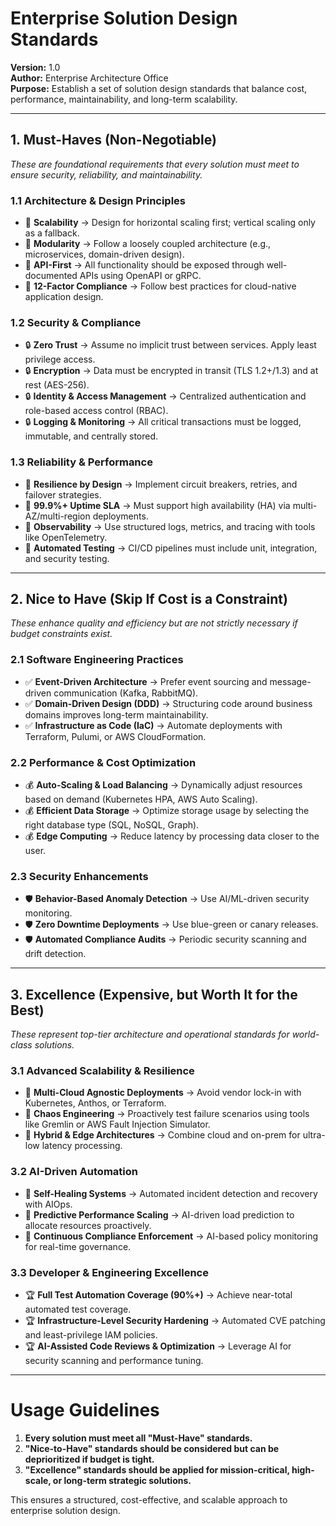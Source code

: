 # Enterprise Solution Design Standards
**Version:** 1.0  
**Author:** Enterprise Architecture Office  
**Purpose:** Establish a set of solution design standards that balance cost, performance, maintainability, and long-term scalability.  

---

## 1. Must-Haves (Non-Negotiable)
_These are foundational requirements that every solution must meet to ensure security, reliability, and maintainability._

### 1.1 Architecture & Design Principles
- 📌 **Scalability** → Design for horizontal scaling first; vertical scaling only as a fallback.  
- 📌 **Modularity** → Follow a loosely coupled architecture (e.g., microservices, domain-driven design).  
- 📌 **API-First** → All functionality should be exposed through well-documented APIs using OpenAPI or gRPC.  
- 📌 **12-Factor Compliance** → Follow best practices for cloud-native application design.  

### 1.2 Security & Compliance
- 🔒 **Zero Trust** → Assume no implicit trust between services. Apply least privilege access.  
- 🔒 **Encryption** → Data must be encrypted in transit (TLS 1.2+/1.3) and at rest (AES-256).  
- 🔒 **Identity & Access Management** → Centralized authentication and role-based access control (RBAC).  
- 🔒 **Logging & Monitoring** → All critical transactions must be logged, immutable, and centrally stored.  

### 1.3 Reliability & Performance
- 🚀 **Resilience by Design** → Implement circuit breakers, retries, and failover strategies.  
- 🚀 **99.9%+ Uptime SLA** → Must support high availability (HA) via multi-AZ/multi-region deployments.  
- 🚀 **Observability** → Use structured logs, metrics, and tracing with tools like OpenTelemetry.  
- 🚀 **Automated Testing** → CI/CD pipelines must include unit, integration, and security testing.  

---

## 2. Nice to Have (Skip If Cost is a Constraint)
_These enhance quality and efficiency but are not strictly necessary if budget constraints exist._

### 2.1 Software Engineering Practices
- ✅ **Event-Driven Architecture** → Prefer event sourcing and message-driven communication (Kafka, RabbitMQ).  
- ✅ **Domain-Driven Design (DDD)** → Structuring code around business domains improves long-term maintainability.  
- ✅ **Infrastructure as Code (IaC)** → Automate deployments with Terraform, Pulumi, or AWS CloudFormation.  

### 2.2 Performance & Cost Optimization
- 💰 **Auto-Scaling & Load Balancing** → Dynamically adjust resources based on demand (Kubernetes HPA, AWS Auto Scaling).  
- 💰 **Efficient Data Storage** → Optimize storage usage by selecting the right database type (SQL, NoSQL, Graph).  
- 💰 **Edge Computing** → Reduce latency by processing data closer to the user.  

### 2.3 Security Enhancements
- 🛡 **Behavior-Based Anomaly Detection** → Use AI/ML-driven security monitoring.  
- 🛡 **Zero Downtime Deployments** → Use blue-green or canary releases.  
- 🛡 **Automated Compliance Audits** → Periodic security scanning and drift detection.  

---

## 3. Excellence (Expensive, but Worth It for the Best)
_These represent top-tier architecture and operational standards for world-class solutions._

### 3.1 Advanced Scalability & Resilience
- 🌟 **Multi-Cloud Agnostic Deployments** → Avoid vendor lock-in with Kubernetes, Anthos, or Terraform.  
- 🌟 **Chaos Engineering** → Proactively test failure scenarios using tools like Gremlin or AWS Fault Injection Simulator.  
- 🌟 **Hybrid & Edge Architectures** → Combine cloud and on-prem for ultra-low latency processing.  

### 3.2 AI-Driven Automation
- 🤖 **Self-Healing Systems** → Automated incident detection and recovery with AIOps.  
- 🤖 **Predictive Performance Scaling** → AI-driven load prediction to allocate resources proactively.  
- 🤖 **Continuous Compliance Enforcement** → AI-based policy monitoring for real-time governance.  

### 3.3 Developer & Engineering Excellence
- 🏆 **Full Test Automation Coverage (90%+)** → Achieve near-total automated test coverage.  
- 🏆 **Infrastructure-Level Security Hardening** → Automated CVE patching and least-privilege IAM policies.  
- 🏆 **AI-Assisted Code Reviews & Optimization** → Leverage AI for security scanning and performance tuning.  

---

# Usage Guidelines
1. **Every solution must meet all "Must-Have" standards.**  
2. **"Nice-to-Have" standards should be considered but can be deprioritized if budget is tight.**  
3. **"Excellence" standards should be applied for mission-critical, high-scale, or long-term strategic solutions.**  

This ensures a structured, cost-effective, and scalable approach to enterprise solution design.
